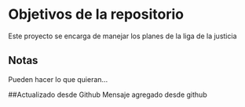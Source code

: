 # Objetivos de la repositorio

Este proyecto se encarga de manejar los planes de la liga de la justicia


## Notas
Pueden hacer lo que quieran...

##Actualizado desde Github
Mensaje agregado desde github
